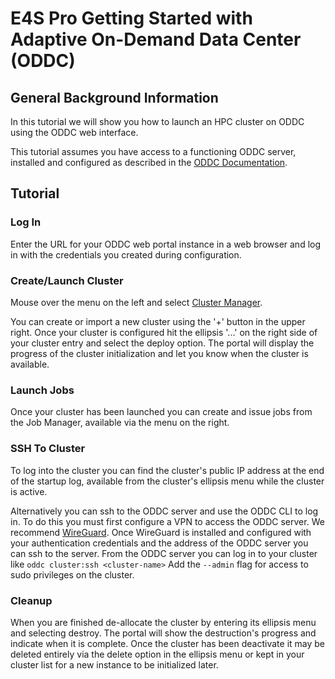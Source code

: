 # E4S Pro Getting Started with Adaptive On-Demand Data Center (ODDC)

## General Background Information

In this tutorial we will show you how to launch an HPC cluster on ODDC using the ODDC web interface.

This tutorial assumes you have access to a functioning ODDC server, installed and configured as described in the [ODDC Documentation][1].

## Tutorial

### Log In 
Enter the URL for your ODDC web portal instance in a web browser and log in with the credentials you created during configuration. 

### Create/Launch Cluster
Mouse over the menu on the left and select [Cluster Manager][2].

You can create or import a new cluster using the '+' button in the upper right. Once your cluster is configured hit the ellipsis '...' on the right side of your cluster entry and select the deploy option. The portal will display the progress of the cluster initialization and let you know when the cluster is available.

### Launch Jobs

Once your cluster has been launched you can create and issue jobs from the Job Manager, available via the menu on the right. 

### SSH To Cluster

To log into the cluster you can find the cluster's public IP address at the end of the startup log, available from the cluster's ellipsis menu while the cluster is active. 

Alternatively you can ssh to the ODDC server and use the ODDC CLI to log in. To do this you must first configure a VPN to access the ODDC server. We recommend [WireGuard][3]. Once WireGuard is installed and configured with your authentication credentials and the address of the ODDC server you can ssh to the server. From the ODDC server you can log in to your cluster like `oddc cluster:ssh <cluster-name>` Add the `--admin` flag for access to sudo privileges on the cluster.

### Cleanup

When you are finished de-allocate the cluster by entering its ellipsis menu and selecting destroy. The portal will show the destruction's progress and indicate when it is complete. Once the cluster has been deactivate it may be deleted entirely via the delete option in the ellipsis menu or kept in your cluster list for a new instance to be initialized later.

[1]: https://support.adaptivecomputing.com/wp-content/uploads/2024/06/HPCCloudOnDemandDataCenterUserGuide771.pdf
[2]: https://support.adaptivecomputing.com/wp-content/uploads/2024/06/HPCCloudOnDemandDataCenterUserGuide771.pdf#%5B%7B%22num%22%3A28%2C%22gen%22%3A0%7D%2C%7B%22name%22%3A%22XYZ%22%7D%2C88.5%2C669.75%2C0%5D
[3]: https://www.wireguard.com/
